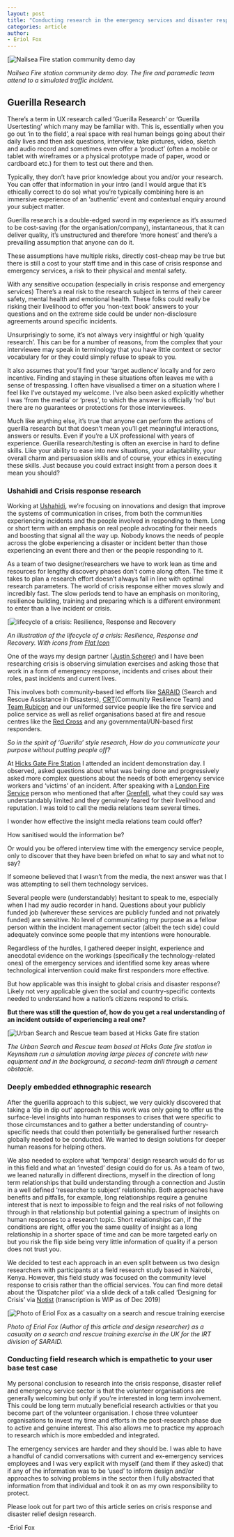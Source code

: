 ```yaml
---
layout: post
title: "Conducting research in the emergency services and disaster response sector — Exercising empathy and understanding in context."
categories: article
author:
- Eriol Fox
---
```


[![Nailsea Fire station community demo day](https://github.com/Erioldoesdesign/erioldoesdesign.github.io/blob/master/images/Avon-demonstration.jpeg?raw=true)

*Nailsea Fire station community demo day. The fire and paramedic team attend to a simulated traffic incident.*


## Guerilla Research

There’s a term in UX research called ‘Guerilla Research’ or ‘Guerilla Usertesting’ which many may be familiar with. This is, essentially when you go out ‘in to the field’, a real space with real human beings going about their daily lives and then ask questions, interview, take pictures, video, sketch and audio record and sometimes even offer a ‘product’ (often a mobile or tablet with wireframes or a physical prototype made of paper, wood or cardboard etc.) for them to test out there and then.

Typically, they don’t have prior knowledge about you and/or your research. You can offer that information in your intro (and I would argue that it’s ethically correct to do so) what you’re typically combining here is an immersive experience of an ‘authentic’ event and contextual enquiry around your subject matter.

Guerilla research is a double-edged sword in my experience as it’s assumed to be cost-saving (for the organisation/company), instantaneous, that it can deliver quality, it’s unstructured and therefore ‘more honest’ and there’s a prevailing assumption that anyone can do it.

These assumptions have multiple risks, directly cost-cheap may be true but there is still a cost to your staff time and in this case of crisis response and emergency services, a risk to their physical and mental safety.

With any sensitive occupation (especially in crisis response and emergency services) There’s a real risk to the research subject in terms of their career safety, mental health and emotional health. These folks could really be risking their livelihood to offer you ‘non-text book’ answers to your questions and on the extreme side could be under non-disclosure agreements around specific incidents.

Unsurprisingly to some, it’s not always very insightful or high ‘quality research’. This can be for a number of reasons, from the complex that your interviewee may speak in terminology that you have little context or sector vocabulary for or they could simply refuse to speak to you.

It also assumes that you’ll find your ‘target audience’ locally and for zero incentive. Finding and staying in these situations often leaves me with a sense of trespassing. I often have visualised a timer on a situation where I feel like I’ve outstayed my welcome. I’ve also been asked explicitly whether I was ‘from the media’ or ‘press’, to which the answer is officially ‘no’ but there are no guarantees or protections for those interviewees.

Much like anything else, it’s true that anyone can perform the actions of guerilla research but that doesn’t mean you’ll get meaningful interactions, answers or results. Even if you’re a UX professional with years of experience. Guerilla research/testing is often an exercise in hard to define skills. Like your ability to ease into new situations, your adaptability, your overall charm and persuasion skills and of course, your ethics in executing these skills. Just because you could extract insight from a person does it mean you should?

### Ushahidi and Crisis response research

Working at [Ushahidi](http://ushahidi.com/), we’re focusing on innovations and design that improve the systems of communication in crises, from both the communities experiencing incidents and the people involved in responding to them. Long or short term with an emphasis on real people advocating for their needs and boosting that signal all the way up. Nobody knows the needs of people across the globe experiencing a disaster or incident better than those experiencing an event there and then or the people responding to it.

As a team of two designer/researchers we have to work lean as time and resources for lengthy discovery phases don’t come along often. The time it takes to plan a research effort doesn’t always fall in line with optimal research parameters. The world of crisis response either moves slowly and incredibly fast. The slow periods tend to have an emphasis on monitoring, resilience building, training and preparing which is a different environment to enter than a live incident or crisis.

[![lifecycle of a crisis: Resilience, Response and Recovery](https://github.com/Erioldoesdesign/erioldoesdesign.github.io/blob/master/images/Dispatcher-6.png?raw=true)

*An illustration of the lifecycle of a crisis: Resilience, Response and Recovery. With icons from [Flat Icon](https://www.flaticon.com/)*


One of the ways my design partner ([Justin Scherer](https://medium.com/u/fe7d40e3c821?source=post_page-----b54701855e41----------------------)) and I have been researching crisis is observing simulation exercises and asking those that work in a form of emergency response, incidents and crises about their roles, past incidents and current lives.

This involves both community-based led efforts like [SARAID](https://www.saraid.org/) (Search and Rescue Assistance in Disasters), [CRT](https://www.saraid.org/crt/)(Community Resilience Team) and [Team Rubicon](https://www.teamrubiconuk.org/) and our uniformed service people like the fire service and police service as well as relief organisations based at fire and rescue centres like the [Red Cross](https://www.redcross.org.uk/) and any governmental/UN-based first responders.

*So in the spirit of ‘Guerilla’ style research, How do you communicate your purpose without putting people off?*

At [Hicks Gate Fire Station](https://twitter.com/afrshicksgate) I attended an incident demonstration day. I observed, asked questions about what was being done and progressively asked more complex questions about the needs of both emergency service workers and ‘victims’ of an incident. After speaking with a [London Fire Service](https://www.london-fire.gov.uk/) person who mentioned that after [Grenfell](https://en.wikipedia.org/wiki/Grenfell_Tower_fire), what they could say was understandably limited and they genuinely feared for their livelihood and reputation. I was told to call the media relations team several times.

I wonder how effective the insight media relations team could offer?

How sanitised would the information be?

Or would you be offered interview time with the emergency service people, only to discover that they have been briefed on what to say and what not to say?

If someone believed that I wasn’t from the media, the next answer was that I was attempting to sell them technology services.

Several people were (understandably) hesitant to speak to me, especially when I had my audio recorder in hand. Questions about your publicly funded job (wherever these services are publicly funded and not privately funded) are sensitive. No level of communicating my purpose as a fellow person within the incident management sector (albeit the tech side) could adequately convince some people that my intentions were honourable.

Regardless of the hurdles, I gathered deeper insight, experience and anecdotal evidence on the workings (specifically the technology-related ones) of the emergency services and identified some key areas where technological intervention could make first responders more effective.

But how applicable was this insight to global crisis and disaster response? Likely not very applicable given the social and country-specific contexts needed to understand how a nation’s citizens respond to crisis.

**But there was still the question of, how do you get a real understanding of an incident outside of experiencing a real one?**


[![Urban Search and Rescue team based at Hicks Gate fire station](https://github.com/Erioldoesdesign/erioldoesdesign.github.io/blob/master/images/urban-SR.jpeg?raw=true)

*The Urban Search and Rescue team based at Hicks Gate fire station in Keynsham run a simulation moving large pieces of concrete with new equipment and in the background, a second-team drill through a cement obstacle.*

### Deeply embedded ethnographic research

After the guerilla approach to this subject, we very quickly discovered that taking a ‘dip in dip out’ approach to this work was only going to offer us the surface-level insights into human responses to crises that were specific to those circumstances and to gather a better understanding of country-specific needs that could then potentially be generalised further research globally needed to be conducted. We wanted to design solutions for deeper human reasons for helping others.

We also needed to explore what ‘temporal’ design research would do for us in this field and what an ‘invested’ design could do for us. As a team of two, we leaned naturally in different directions, myself in the direction of long term relationships that build understanding through a connection and Justin in a well defined ‘researcher to subject’ relationship. Both approaches have benefits and pitfalls, for example, long relationships require a genuine interest that is next to impossible to feign and the real risks of not following through in that relationship but potential gaining a spectrum of insights on human responses to a research topic. Short relationships can, if the conditions are right, offer you the same quality of insight as a long relationship in a shorter space of time and can be more targeted early on but you risk the flip side being very little information of quality if a person does not trust you.

We decided to test each approach in an even split between us two design researchers with participants at a field research study based in Nairobi, Kenya. However, this field study was focused on the community level response to crisis rather than the official services. You can find more detail about the ‘Dispatcher pilot’ via a slide deck of a talk called ‘Designing for Crisis’ via [Notist](https://noti.st/eriolfox/2HG9t2/designing-tech-tools-for-crisis-natural-disaster-relief-in-developed-and-developing-countries-bath-digital-festival-2019) (transcription is WIP as of Dec 2019)


[![Photo of Eriol Fox as a casualty on a search and rescue training exercise](https://github.com/Erioldoesdesign/erioldoesdesign.github.io/blob/master/images/eriol-casualty.jpeg?raw=true)


*Photo of Eriol Fox (Author of this article and design researcher) as a casualty on a search and rescue training exercise in the UK for the IRT division of SARAID.*


### Conducting field research which is empathetic to your user base test case

My personal conclusion to research into the crisis response, disaster relief and emergency service sector is that the volunteer organisations are generally welcoming but only if you’re interested in long term involvement. This could be long term mutually beneficial research activities or that you become part of the volunteer organisation. I chose three volunteer organisations to invest my time and efforts in the post-research phase due to active and genuine interest. This also allows me to practice my approach to research which is more embedded and integrated.

The emergency services are harder and they should be. I was able to have a handful of candid conversations with current and ex-emergency services employees and I was very explicit with myself (and them if they asked) that if any of the information was to be ‘used’ to inform design and/or approaches to solving problems in the sector then I fully abstracted that information from that individual and took it on as my own responsibility to protect.

Please look out for part two of this article series on crisis response and disaster relief design research.

-Eriol Fox